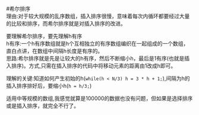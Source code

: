 #希尔排序  
理由:对于较大规模的乱序数组，插入排序很慢，意味着每次内循环都要经过大量的比较和排序，而希尔排序就是对插入排序的改进。  
  
要理解希尔排序，要先理解h有序  
h有序:一个h有序数组就是h个互相独立的有序数组编织在一起组成的一个数组，直白点讲，在数组中间隔h长度是有序的。  
思路:希尔排序就是先是让较大的h有序，然后不断缩小h，最后是1有序(也就是插入排序)。方式,只需在插入排序的代码中将移动元素的距离由1改成h即可。  

理解的关键:知道如何产生初始的h(`while(h < N/3) h = 3 * h + 1;`),间隔为h的插入排序排好后，要缩小h(`h = h/3;`)  

适用中等规模的数组,我感觉就算是100000的数据也没有问题，但如果是选择排序或是插入排序，就完全不行了。
